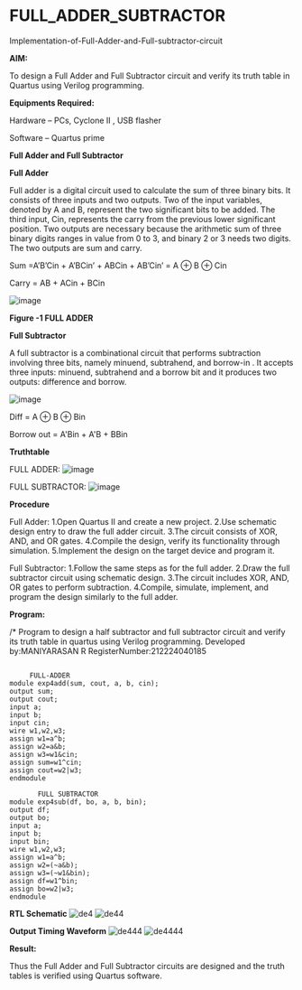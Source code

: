 # FULL_ADDER_SUBTRACTOR

Implementation-of-Full-Adder-and-Full-subtractor-circuit

**AIM:**

To design a Full Adder and Full Subtractor circuit and verify its truth table in Quartus using Verilog programming.

**Equipments Required:**

Hardware – PCs, Cyclone II , USB flasher

Software – Quartus prime

**Full Adder and Full Subtractor**

**Full Adder**

Full adder is a digital circuit used to calculate the sum of three binary bits. It consists of three inputs and two outputs. Two of the input variables, denoted by A and B, represent the two significant bits to be added. The third input, Cin, represents the carry from the previous lower significant position. Two outputs are necessary because the arithmetic sum of three binary digits ranges in value from 0 to 3, and binary 2 or 3 needs two digits. The two outputs are sum and carry.

Sum =A’B’Cin + A’BCin’ + ABCin + AB’Cin’ = A ⊕ B ⊕ Cin 

Carry = AB + ACin + BCin

![image](https://github.com/naavaneetha/FULL_ADDER_SUBTRACTOR/assets/154305477/0f30ba51-5ffb-4198-845f-18e054f675e7)

**Figure -1 FULL ADDER**

**Full Subtractor**

A full subtractor is a combinational circuit that performs subtraction involving three bits, namely minuend, subtrahend, and borrow-in . It accepts three inputs: minuend, subtrahend and a borrow bit and it produces two outputs: difference and borrow.

![image](https://github.com/naavaneetha/FULL_ADDER_SUBTRACTOR/assets/154305477/02b24f51-ab51-4304-9ad6-7b81ffc1ead5)

Diff = A ⊕ B ⊕ Bin 

Borrow out = A'Bin + A'B + BBin

**Truthtable**

FULL ADDER:
![image](https://github.com/user-attachments/assets/be10353a-5c70-4452-8a94-fa43a7cbd464)

FULL SUBTRACTOR:
![image](https://github.com/user-attachments/assets/4eeea00a-96ed-4891-8f7a-802147fc182e)


**Procedure**

Full Adder: 1.Open Quartus II and create a new project. 2.Use schematic design entry to draw the full adder circuit. 3.The circuit consists of XOR, AND, and OR gates. 4.Compile the design, verify its functionality through simulation. 5.Implement the design on the target device and program it.

Full Subtractor: 1.Follow the same steps as for the full adder. 2.Draw the full subtractor circuit using schematic design. 3.The circuit includes XOR, AND, OR gates to perform subtraction. 4.Compile, simulate, implement, and program the design similarly to the full adder.

**Program:**

/* Program to design a half subtractor and full subtractor circuit and verify its truth table in quartus using Verilog programming. Developed by:MANIYARASAN R RegisterNumber:212224040185
```

     FULL-ADDER
module exp4add(sum, cout, a, b, cin);
output sum;
output cout;
input a;
input b;
input cin;
wire w1,w2,w3;
assign w1=a^b;
assign w2=a&b;
assign w3=w1&cin;
assign sum=w1^cin;
assign cout=w2|w3;
endmodule

       FULL SUBTRACTOR
module exp4sub(df, bo, a, b, bin);
output df;
output bo;
input a;
input b;
input bin;
wire w1,w2,w3;
assign w1=a^b;
assign w2=(~a&b);
assign w3=(~w1&bin);
assign df=w1^bin;
assign bo=w2|w3;
endmodule
```

**RTL Schematic**
![de4](https://github.com/user-attachments/assets/b8731eb0-de48-4ba4-8f35-8fc8b47d5012)
![de44](https://github.com/user-attachments/assets/d7e7e334-83d5-4eb7-9e4d-4e03f81b99d9)

**Output Timing Waveform**
![de444](https://github.com/user-attachments/assets/a21ac74d-6504-44b9-95a5-04843aa86e44)
![de4444](https://github.com/user-attachments/assets/9b6fd08d-5a3e-4176-96a7-8a437e032992)


**Result:**

Thus the Full Adder and Full Subtractor circuits are designed and the truth tables is verified using Quartus software.



